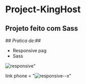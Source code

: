 # Project-KingHost

## **Projeto feito com Sass**


*## Pratica de:##*
 - Responsive pag
 - Sass


![responsive](https://user-images.githubusercontent.com/104803451/170848840-1a1c3569-5ab7-4a5c-8a20-7267fbbbf235.png)" 



link phone = "![responsive--x](https://user-images.githubusercontent.com/104803451/170848842-1899ec86-3af4-4049-8682-1229a8666e36.png)"


